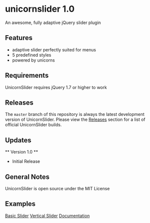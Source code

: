 # unicornslider 1.0
An awesome, fully adaptive jQuery slider plugin 

## Features
- adaptive slider perfectly suited for menus
- 5 predefined styles
- powered by unicorns

## Requirements
UnicornSlider requires jQuery 1.7 or higher to work

## Releases
The `master` branch of this repository is always the latest development version of UnicornSlider. Please view the [Releases](https://github.com/byzanth/UnicornSlider/releases) section for a list of official UnicornSlider builds.

## Updates

** Version 1.0 **
- Initial Release

## General Notes
UnicornSlider is open source under the MIT License

## Examples
[Basic Slider](http://unicornslider.sagaverse.com/index.html)
[Vertical Slider](http://unicornslider.sagaverse.com/basic-slider-vertical.html)
[Documentation](http://unicornslider.sagaverse.com/documentation.html)